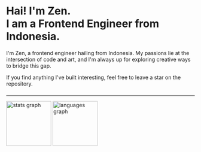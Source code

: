 <h1 align="left">Hai! I'm Zen. <br> I am a Frontend Engineer from Indonesia.</h1>

<p align="left">I'm Zen, a frontend engineer hailing from Indonesia. My passions lie at the intersection of code and art, and I'm always up for exploring creative ways to bridge this gap.</p>
<p align="left">If you find anything I've built interesting, feel free to leave a star on the repository.</p>

###

 <hr />
<div align="left">
  <img src="https://githubstat-five.vercel.app/api?username=sebatangsedotan&hide_title=true&hide_rank=true&show_icons=true&include_all_commits=true&count_private=true&disable_animations=false&theme=dark&locale=en&hide_border=false" height="120" alt="stats graph"  />
  <img src="https://githubstat-five.vercel.app/api/top-langs?username=sebatangsedotan&locale=en&hide_title=false&layout=compact&card_width=420&langs_count=3&theme=dark&hide_border=false&exclude_repo=test_backend-library-management-system-restapi,medisphere_frontend,voucher_feature_frontend,voucher_feature,quizapp,laravel_starter-adminLTE,online_bookstore,react_todolist,tokopaedi,bolangtravel_backend_x,hsb_backend_elearning,next_mealchemy,backend_mealchemy_strapi,bwa-staycation_app,discord-gemini_ai,pixinime,zeinirfansyah_2024,react_todolist,personal_web-2023,online_bookstore,wevest-react,reactjs-19,react-js-19,wefest_be,bolangtravel_frontend&hide=javascript,html,css,scss" height="120" alt="languages graph"  />

</div>

</div>

